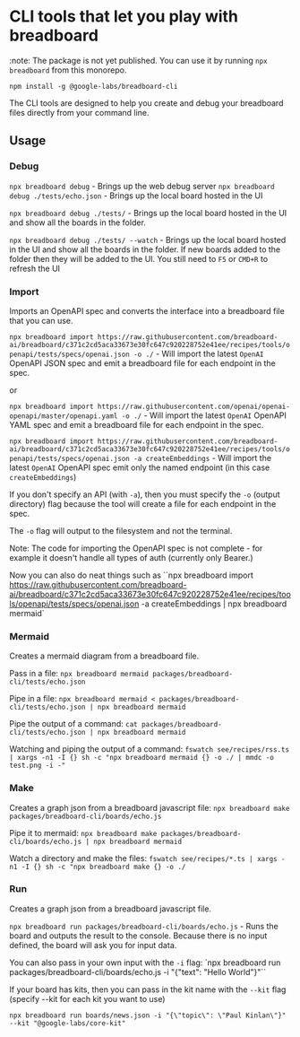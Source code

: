 # CLI tools that let you play with breadboard

:note: The package is not yet published. You can use it by running `npx breadboard` from this monorepo.

`npm install -g @google-labs/breadboard-cli`

The CLI tools are designed to help you create and debug your breadboard files directly from your command line.

## Usage

### Debug

`npx breadboard debug` - Brings up the web debug server
`npx breadboard debug ./tests/echo.json` - Brings up the local board hosted in the UI

`npx breadboard debug ./tests/` - Brings up the local board hosted in the UI and show all the boards in the folder.

`npx breadboard debug ./tests/ --watch` - Brings up the local board hosted in the UI and show all the boards in the folder. If new boards added to the folder then they will be added to the UI. You still need to `F5` or `CMD+R` to refresh the UI

### Import

Imports an OpenAPI spec and converts the interface into a breadboard file that you can use.

`npx breadboard import https://raw.githubusercontent.com/breadboard-ai/breadboard/c371c2cd5aca33673e30fc647c920228752e41ee/recipes/tools/openapi/tests/specs/openai.json -o ./` - Will import the latest `OpenAI` OpenAPI JSON spec and emit a breadboard file for each endpoint in the spec.

or

`npx breadboard import https://raw.githubusercontent.com/openai/openai-openapi/master/openapi.yaml -o ./` - Will import the latest `OpenAI` OpenAPI YAML spec and emit a breadboard file for each endpoint in the spec.

`npx breadboard import https://raw.githubusercontent.com/breadboard-ai/breadboard/c371c2cd5aca33673e30fc647c920228752e41ee/recipes/tools/openapi/tests/specs/openai.json -a createEmbeddings` - Will import the latest `OpenAI` OpenAPI spec emit only the named endpoint (in this case `createEmbeddings`)

If you don't specify an API (with `-a`), then you must specify the `-o` (output directory) flag because the tool will create a file for each endpoint in the spec.

The `-o` flag will output to the filesystem and not the terminal.

Note: The code for importing the OpenAPI spec is not complete - for example it doesn't handle all types of auth (currently only Bearer.)

Now you can also do neat things such as ``npx breadboard import https://raw.githubusercontent.com/breadboard-ai/breadboard/c371c2cd5aca33673e30fc647c920228752e41ee/recipes/tools/openapi/tests/specs/openai.json -a createEmbeddings | npx breadboard mermaid`

### Mermaid

Creates a mermaid diagram from a breadboard file.

Pass in a file: `npx breadboard mermaid packages/breadboard-cli/tests/echo.json`

Pipe in a file: `npx breadboard mermaid < packages/breadboard-cli/tests/echo.json | npx breadboard mermaid`

Pipe the output of a command: `cat packages/breadboard-cli/tests/echo.json | npx breadboard mermaid`

Watching and piping the output of a command: `fswatch see/recipes/rss.ts | xargs -n1 -I {} sh -c "npx breadboard mermaid {} -o ./ | mmdc -o test.png -i -"`

### Make

Creates a graph json from a breadboard javascript file: `npx breadboard make packages/breadboard-cli/boards/echo.js`

Pipe it to mermaid: `npx breadboard make packages/breadboard-cli/boards/echo.js | npx breadboard mermaid`

Watch a directory and make the files: `fswatch see/recipes/*.ts | xargs -n1 -I {} sh -c "npx breadboard make {} -o ./`

### Run

Creates a graph json from a breadboard javascript file.

`npx breadboard run packages/breadboard-cli/boards/echo.js` - Runs the board and outputs the result to the console. Because there is no input defined, the board will ask you for input data.

You can also pass in your own input with the `-i` flag: `npx breadboard run packages/breadboard-cli/boards/echo.js -i "{\"text\": \"Hello World\"}"``

If your board has kits, then you can pass in the kit name with the `--kit` flag (specify --kit for each kit you want to use)

`npx breadboard run boards/news.json -i "{\"topic\": \"Paul Kinlan\"}" --kit "@google-labs/core-kit"`
